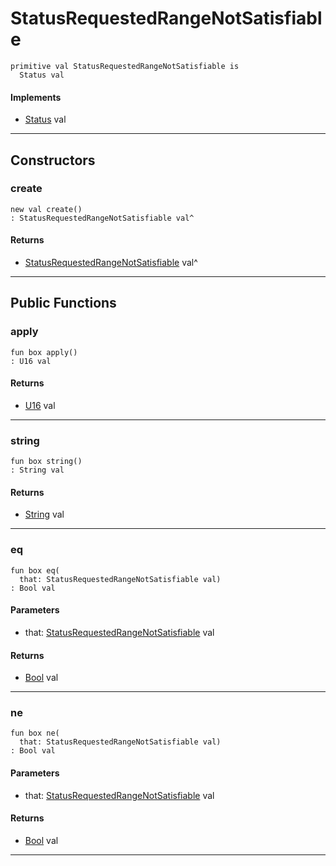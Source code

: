 # StatusRequestedRangeNotSatisfiable

```pony
primitive val StatusRequestedRangeNotSatisfiable is
  Status val
```

#### Implements

* [Status](net-http-Status) val

---

## Constructors

### create

```pony
new val create()
: StatusRequestedRangeNotSatisfiable val^
```

#### Returns

* [StatusRequestedRangeNotSatisfiable](net-http-StatusRequestedRangeNotSatisfiable) val^

---

## Public Functions

### apply

```pony
fun box apply()
: U16 val
```

#### Returns

* [U16](builtin-U16) val

---

### string

```pony
fun box string()
: String val
```

#### Returns

* [String](builtin-String) val

---

### eq

```pony
fun box eq(
  that: StatusRequestedRangeNotSatisfiable val)
: Bool val
```
#### Parameters

*   that: [StatusRequestedRangeNotSatisfiable](net-http-StatusRequestedRangeNotSatisfiable) val

#### Returns

* [Bool](builtin-Bool) val

---

### ne

```pony
fun box ne(
  that: StatusRequestedRangeNotSatisfiable val)
: Bool val
```
#### Parameters

*   that: [StatusRequestedRangeNotSatisfiable](net-http-StatusRequestedRangeNotSatisfiable) val

#### Returns

* [Bool](builtin-Bool) val

---

